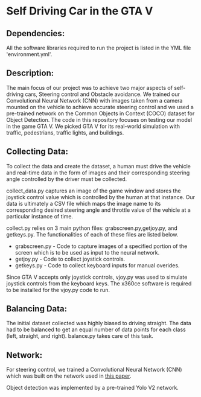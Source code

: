 # Self Driving Car in the GTA V

## Dependencies:

All the software libraries required to run the project is listed in the YML file 'environment.yml'.

## Description:

The main focus of our project was to achieve two major aspects of self-driving cars, Steering control and Obstacle avoidance. We trained our Convolutional Neural Network (CNN) with images taken from a camera mounted on the vehicle to achieve accurate steering control and we used a pre-trained network on the Common Objects in Context (COCO) dataset for Object Detection. The code in this repository focuses on testing our model in the game GTA V. We picked GTA V for its real-world simulation with traffic, pedestrians, traffic lights, and buildings.

## Collecting Data:

To collect the data and create the dataset, a human must drive the vehicle and real-time data in the form of images and their corresponding steering angle controlled by the driver must be collected.

collect_data.py captures an image of the game window and stores the joystick control value which is controlled by the human at that instance. Our data is ultimately a CSV file which maps the image name to its corresponding desired steering angle and throttle value of the vehicle at a particular instance of time.

collect.py relies on 3 main python files: grabscreen.py,getjoy.py, and getkeys.py. The functionalities of each of these files are listed below.
* grabscreen.py - Code to capture images of a specified portion of the screen which is to be used as input to the neural network.
* getjoy.py - Code to collect joystick controls.
* getkeys.py - Code to collect keyboard inputs for manual overides.

Since GTA V accepts only joystick controls, vjoy.py was used to simulate joystick controls from the keyboard keys. The x360ce software is required to be installed for the vjoy.py code to run.

## Balancing Data:

The initial dataset collected was highly biased to driving straight. The data had to be balanced to get an equal number of data points for each class (left, straight, and right). balance.py takes care of this task.

## Network:

For steering control, we trained a Convolutional Neural Network (CNN) which was built on the network used in [this paper](https://arxiv.org/abs/1604.07316).

Object detection was implemented by a pre-trained Yolo V2 network.